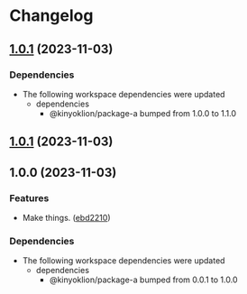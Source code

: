 # Changelog

## [1.0.1](https://github.com/kinyoklion/release-please-monorepo-tests/compare/package-b-v1.0.0...package-b-v1.0.1) (2023-11-03)


### Dependencies

* The following workspace dependencies were updated
  * dependencies
    * @kinyoklion/package-a bumped from 1.0.0 to 1.1.0

## [1.0.1](https://github.com/kinyoklion/release-please-monorepo-tests/compare/package-b-v1.0.0...package-b-v1.0.1) (2023-11-03)

## 1.0.0 (2023-11-03)


### Features

* Make things. ([ebd2210](https://github.com/kinyoklion/release-please-monorepo-tests/commit/ebd2210b8093e0c929bd5ec65b3ccc45f8370902))


### Dependencies

* The following workspace dependencies were updated
  * dependencies
    * @kinyoklion/package-a bumped from 0.0.1 to 1.0.0
